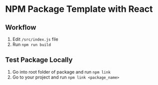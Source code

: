 # NPM Package Template with React

## Workflow

1. Edit `/src/index.js` file
2. Run `npm run build`

## Test Package Locally

1. Go into root folder of package and run `npm link`
2. Go to your project and run `npm link <package_name>`
